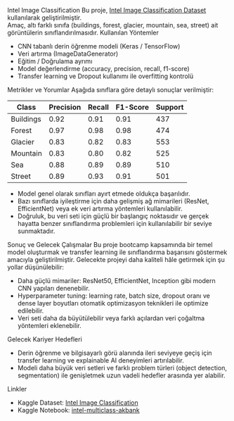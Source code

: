 Intel Image Classification
Bu proje, [Intel Image Classification Dataset](https://www.kaggle.com/datasets/puneet6060/intel-image-classification) kullanılarak geliştirilmiştir.  
Amaç, altı farklı sınıfa (buildings, forest, glacier, mountain, sea, street) ait görüntülerin sınıflandırılmasıdır.
Kullanılan Yöntemler
- CNN tabanlı derin öğrenme modeli (Keras / TensorFlow)
- Veri artırma (ImageDataGenerator)
- Eğitim / Doğrulama ayrımı
- Model değerlendirme (accuracy, precision, recall, f1-score)
- Transfer learning ve Dropout kullanımı ile overfitting kontrolü

Metrikler ve Yorumlar
Aşağıda sınıflara göre detaylı sonuçlar verilmiştir:  

| Class      | Precision | Recall | F1-Score | Support |
|------------|-----------|--------|----------|---------|
| Buildings  | 0.92      | 0.91   | 0.91     | 437     |
| Forest     | 0.97      | 0.98   | 0.98     | 474     |
| Glacier    | 0.83      | 0.82   | 0.83     | 553     |
| Mountain   | 0.83      | 0.80   | 0.82     | 525     |
| Sea        | 0.88      | 0.89   | 0.89     | 510     |
| Street     | 0.89      | 0.93   | 0.91     | 501     |

- Model genel olarak sınıfları ayırt etmede oldukça başarılıdır.  
- Bazı sınıflarda iyileştirme için daha gelişmiş ağ mimarileri (ResNet, EfficientNet) veya ek veri artırma yöntemleri kullanılabilir.  
- Doğruluk, bu veri seti için güçlü bir başlangıç noktasıdır ve gerçek hayatta benzer sınıflandırma problemleri için kullanılabilir bir seviye sunmaktadır.  

Sonuç ve Gelecek Çalışmalar
Bu proje bootcamp kapsamında bir temel model oluşturmak ve transfer learning ile sınıflandırma başarısını göstermek amacıyla geliştirilmiştir. Gelecekte projeyi daha kaliteli hâle getirmek için şu yollar düşünülebilir:  
   - Daha güçlü mimariler: ResNet50, EfficientNet, Inception gibi modern CNN yapıları denenebilir.  
   - Hyperparameter tuning: learning rate, batch size, dropout oranı ve dense layer boyutları otomatik optimizasyon teknikleri ile optimize edilebilir.  
   - Veri seti daha da büyütülebilir veya farklı açılardan veri çoğaltma yöntemleri eklenebilir.  

Gelecek Kariyer Hedefleri
   - Derin öğrenme ve bilgisayarlı görü alanında ileri seviyeye geçiş için transfer learning ve explainable AI deneyimleri artırılabilir.  
   - Modeli daha büyük veri setleri ve farklı problem türleri (object detection, segmentation) ile genişletmek uzun vadeli hedefler arasında yer alabilir.

Linkler
- Kaggle Dataset: [Intel Image Classification](https://www.kaggle.com/datasets/puneet6060/intel-image-classification)  
- Kaggle Notebook: [intel-multiclass-akbank](https://www.kaggle.com/code/sedanazdolu/intel-multiclass-akbank/edit)
